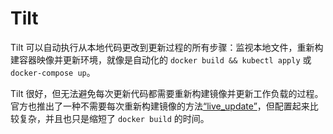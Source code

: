 # Tilt

Tilt 可以自动执行从本地代码更改到更新过程的所有步骤：监视本地文件，重新构建容器映像并更新环境，就像是自动化的 `docker build && kubectl apply` 或 `docker-compose up`。

Tilt 很好，但无法避免每次更新代码都需要重新构建镜像并更新工作负载的过程。官方也推出了一种不需要每次重新构建镜像的方法[“live_update”](https://docs.tilt.dev/live_update_tutorial.html)，但配置起来比较复杂，并且也只是缩短了 `docker build` 的时间。